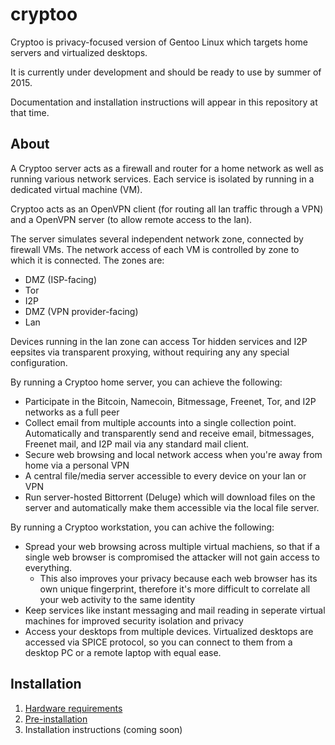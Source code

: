 # cryptoo

Cryptoo is privacy-focused version of Gentoo Linux which targets home servers and virtualized desktops.

It is currently under development and should be ready to use by summer of 2015.

Documentation and installation instructions will appear in this repository at that time.

## About

A Cryptoo server acts as a firewall and router for a home network as well as running various network services. Each service is isolated by running in a dedicated virtual machine (VM).

Cryptoo acts as an OpenVPN client (for routing all lan traffic through a VPN) and a OpenVPN server (to allow remote access to the lan). 

The server simulates several independent network zone, connected by firewall VMs. The network access of each VM is controlled by zone to which it is connected. The zones are:

  * DMZ (ISP-facing)
  * Tor
  * I2P
  * DMZ (VPN provider-facing)
  * Lan

Devices running in the lan zone can access Tor hidden services and I2P eepsites via transparent proxying, without requiring any any special configuration.

By running a Cryptoo home server, you can achieve the following:

* Participate in the Bitcoin, Namecoin, Bitmessage, Freenet, Tor, and I2P networks as a full peer
* Collect email from multiple accounts into a single collection point. Automatically and transparently send and receive email, bitmessages, Freenet mail, and I2P mail via any standard mail client.
* Secure web browsing and local network access when you're away from home via a personal VPN
* A central file/media server accessible to every device on your lan or VPN
* Run server-hosted Bittorrent (Deluge) which will download files on the server and automatically make them accessible via the local file server.

By running a Cryptoo workstation, you can achive the following:

* Spread your web browsing across multiple virtual machiens, so that if a single web browser is compromised the attacker will not gain access to everything.
  * This also improves your privacy because each web browser has its own unique fingerprint, therefore it's more difficult to correlate all your web activity to the same identity
* Keep services like instant messaging and mail reading in seperate virtual machines for improved security isolation and privacy
* Access your desktops from multiple devices. Virtualized desktops are accessed via SPICE protocol, so you can connect to them from a desktop PC or a remote laptop with equal ease.

## Installation

1. [Hardware requirements](hardware.md)
2. [Pre-installation](pre-install.md)
3. Installation instructions (coming soon)
